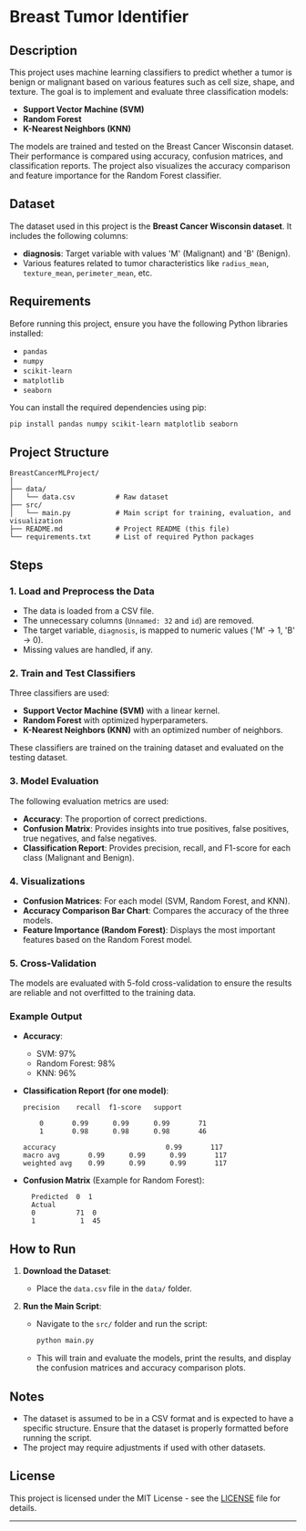 # Breast Tumor Identifier

## Description

This project uses machine learning classifiers to predict whether a tumor is benign or malignant based on various features such as cell size, shape, and texture. The goal is to implement and evaluate three classification models:
- **Support Vector Machine (SVM)**
- **Random Forest**
- **K-Nearest Neighbors (KNN)**

The models are trained and tested on the Breast Cancer Wisconsin dataset. Their performance is compared using accuracy, confusion matrices, and classification reports. The project also visualizes the accuracy comparison and feature importance for the Random Forest classifier.

## Dataset

The dataset used in this project is the **Breast Cancer Wisconsin dataset**. It includes the following columns:
- **diagnosis**: Target variable with values 'M' (Malignant) and 'B' (Benign).
- Various features related to tumor characteristics like `radius_mean`, `texture_mean`, `perimeter_mean`, etc.

## Requirements

Before running this project, ensure you have the following Python libraries installed:

- `pandas`
- `numpy`
- `scikit-learn`
- `matplotlib`
- `seaborn`

You can install the required dependencies using pip:

```bash
pip install pandas numpy scikit-learn matplotlib seaborn
```

## Project Structure

```
BreastCancerMLProject/
│
├── data/
│   └── data.csv          # Raw dataset
├── src/
│   └── main.py           # Main script for training, evaluation, and visualization
├── README.md             # Project README (this file)
└── requirements.txt      # List of required Python packages
```

## Steps

### 1. Load and Preprocess the Data

- The data is loaded from a CSV file.
- The unnecessary columns (`Unnamed: 32` and `id`) are removed.
- The target variable, `diagnosis`, is mapped to numeric values ('M' -> 1, 'B' -> 0).
- Missing values are handled, if any.

### 2. Train and Test Classifiers

Three classifiers are used:
- **Support Vector Machine (SVM)** with a linear kernel.
- **Random Forest** with optimized hyperparameters.
- **K-Nearest Neighbors (KNN)** with an optimized number of neighbors.

These classifiers are trained on the training dataset and evaluated on the testing dataset.

### 3. Model Evaluation

The following evaluation metrics are used:
- **Accuracy**: The proportion of correct predictions.
- **Confusion Matrix**: Provides insights into true positives, false positives, true negatives, and false negatives.
- **Classification Report**: Provides precision, recall, and F1-score for each class (Malignant and Benign).

### 4. Visualizations

- **Confusion Matrices**: For each model (SVM, Random Forest, and KNN).
- **Accuracy Comparison Bar Chart**: Compares the accuracy of the three models.
- **Feature Importance (Random Forest)**: Displays the most important features based on the Random Forest model.

### 5. Cross-Validation

The models are evaluated with 5-fold cross-validation to ensure the results are reliable and not overfitted to the training data.

### Example Output

- **Accuracy**:
  - SVM: 97%
  - Random Forest: 98%
  - KNN: 96%

- **Classification Report (for one model)**:
    ```
    precision    recall  f1-score   support

        0       0.99      0.99      0.99       71
        1       0.98      0.98      0.98       46

    accuracy                           0.99       117
    macro avg       0.99      0.99      0.99       117
    weighted avg    0.99      0.99      0.99       117
    ```

- **Confusion Matrix** (Example for Random Forest):
  ```
    Predicted  0  1
    Actual
    0          71  0
    1           1  45
  ```

## How to Run

1. **Download the Dataset**:
   - Place the `data.csv` file in the `data/` folder.

2. **Run the Main Script**:
   - Navigate to the `src/` folder and run the script:
     ```bash
     python main.py
     ```

   - This will train and evaluate the models, print the results, and display the confusion matrices and accuracy comparison plots.

## Notes

- The dataset is assumed to be in a CSV format and is expected to have a specific structure. Ensure that the dataset is properly formatted before running the script.
- The project may require adjustments if used with other datasets.

## License

This project is licensed under the MIT License - see the [LICENSE](LICENSE) file for details.

---

